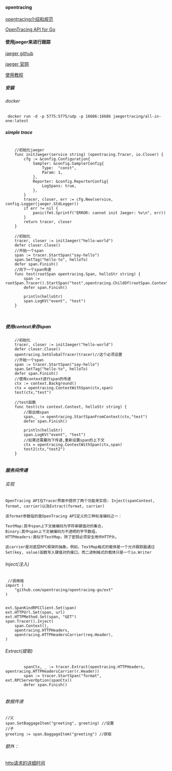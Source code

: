 #### opentracing

[opentracing介绍和规范](http://opentracing.io/spec)

[OpenTracing API for Go](https://github.com/opentracing/opentracing-go)

#### 使用jaeger来进行跟踪

[jaeger github](https://github.com/jaegertracing/jaeger)

[jaeger 官网](https://jaegertracing.io/)

[使用教程](https://github.com/yurishkuro/opentracing-tutorial)

##### 安装

###### docker

```  
 docker run -d -p 5775:5775/udp -p 16686:16686 jaegertracing/all-in-one:latest 
```

##### simple trace

```  

    //初始化jaeger
    func initJaeger(service string) (opentracing.Tracer, io.Closer) {
        cfg := &config.Configuration{
            Sampler: &config.SamplerConfig{
                Type:  "const",
                Param: 1,
            },
            Reporter: &config.ReporterConfig{
                LogSpans: true,
            },
        }
        tracer, closer, err := cfg.New(service, config.Logger(jaeger.StdLogger))
        if err != nil {
            panic(fmt.Sprintf("ERROR: cannot init Jaeger: %v\n", err))
        }
        return tracer, closer
    }

    //初始化
	tracer, closer := initJaeger("hello-world")
	defer closer.Close()
    //开始一个span
	span := tracer.StartSpan("say-hello")
	span.SetTag("hello-to", helloTo)
	defer span.Finish()
	//向下一个span传递
	func test(rootSpan opentracing.Span, helloStr string) {
    	span := rootSpan.Tracer().StartSpan("test",opentracing.ChildOf(rootSpan.Context()))
    	defer span.Finish()
    
    	println(helloStr)
    	span.LogKV("event", "test")
    }
    
	
```

##### 使用context来存span

```  
    //初始化
	tracer, closer := initJaeger("hello-world")
	defer closer.Close()
	opentracing.SetGlobalTracer(tracer)//这个必须设置
    //开始一个span
	span := tracer.StartSpan("say-hello")
	span.SetTag("hello-to", helloTo)
	defer span.Finish()
	//使用context进行span的传递
	ctx := context.Background()
	ctx = opentracing.ContextWithSpan(ctx,span)
	test(ctx,"test")
	
	//test函数
	func test(ctx context.Context, helloStr string) {
	    //取出根span
    	span,_ := opentracing.StartSpanFromContext(ctx,"test")
    	defer span.Finish()
    
    	println(helloStr)
    	span.LogKV("event", "test")
    	//如果还需要向下传递,重新设置span的上下文
    	ctx = opentracing.ContextWithSpan(ctx,span)
        test2(ctx,"test2")
    }
	
```

##### 服务间传递

###### 实现

```  
OpenTracing API在Tracer界面中提供了两个功能来实现: Inject(spanContext, format, carrier)以及Extract(format, carrier)

该format参数指的是OpenTracing API定义的三种标准编码之一：

TextMap:其中span上下文被编码为字符串键值对的集合，
Binary:其中span上下文被编码为不透明的字节数组，
HTTPHeaders:类似于TextMap，除了密钥必须安全用作HTTP头。

这carrier是对底层RPC框架的抽象。例如，TextMap格式的载体是一个允许跟踪器通过Set(key, value)函数写入键值对的接口，而二进制格式的载体只是一个io.Writer

```

###### Inject(注入)

```  
 //调用端
import (
    "github.com/opentracing/opentracing-go/ext"
)


ext.SpanKindRPCClient.Set(span)
ext.HTTPUrl.Set(span, url)
ext.HTTPMethod.Set(span, "GET")
span.Tracer().Inject(
    span.Context(),
    opentracing.HTTPHeaders,
    opentracing.HTTPHeadersCarrier(req.Header),
)

```

###### Extract(提取)

```  
		spanCtx, _ := tracer.Extract(opentracing.HTTPHeaders, opentracing.HTTPHeadersCarrier(r.Header))
		span := tracer.StartSpan("format", ext.RPCServerOption(spanCtx))
		defer span.Finish()
		
```

###### 数据传递

```  
//父
span.SetBaggageItem("greeting", greeting) //设置
//子
greeting := span.BaggageItem("greeting") //获取
```

###### 额外：

[http请求的详细时间](https://github.com/opentracing-contrib/go-stdlib)

